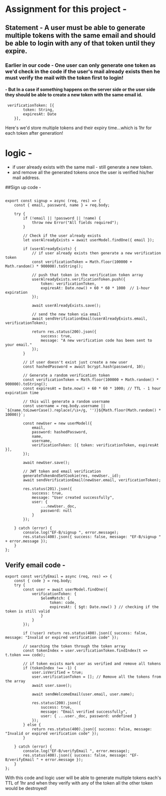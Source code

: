 # Assignment for this project - 
## Statement - A user must be able to generate multiple tokens with the same email and should be able to login with any of that token until they expire.

### Earlier in our code - One user can only generate one token as we'd check in the code if the user's mail already exists then he must verify the mail with the token first to login!
#### - But In a case if something happens on the server side or the user side they should be able to create a new token with the same email id.

```
 verificationToken: [{
        token: String,
        expiresAt: Date
    }],
```
Here's we'd store multiple tokens and their expiry time...which is 1hr for each token after generation!

# logic -
- if user already exists with the same mail - still generate a new token.
- and remove all the generated tokens once the user is verified his/her mail address.

##Sign up code - 
```

export const signup = async (req, res) => {
    const { email, password, name } = req.body;

    try {
        if (!email || !password || !name) {
            throw new Error("All fields required");
        }

        // Check if the user already exists
        let userAlreadyExists = await userModel.findOne({ email });

        if (userAlreadyExists) {
            // if user already exists then generate a new verification token
            const verificationToken = Math.floor(100000 + Math.random() * 900000).toString();

            // push that token in the verification token array
            userAlreadyExists.verificationToken.push({
                token: verificationToken,
                expiresAt: Date.now() + 60 * 60 * 1000  // 1-hour expiration
            });

            await userAlreadyExists.save();

            // send the new token via email
            await sendVerificationEmail(userAlreadyExists.email, verificationToken);

            return res.status(200).json({
                success: true,
                message: "A new verification code has been sent to your email."
            });
        }

        // if user doesn't exist just create a new user
        const hashedPassword = await bcrypt.hash(password, 10);
        
        // Generate a random verification token
        const verificationToken = Math.floor(100000 + Math.random() * 900000).toString();
        const expiresAt = Date.now() + 60 * 60 * 1000; // TTL - 1 hour expiration time

        // this will generate a random username
        const username = req.body.username || `${name.toLowerCase().replace(/\s+/g, '')}${Math.floor(Math.random() * 10000)}`;

        const newUser = new userModel({
            email,
            password: hashedPassword,
            name,
            username,  
            verificationToken: [{ token: verificationToken, expiresAt }],
        });

        await newUser.save();

        // JWT token and email verification
        generateTokenAndSetCookie(res, newUser._id);
        await sendVerificationEmail(newUser.email, verificationToken);

        res.status(201).json({
            success: true,
            message: "User created successfully",
            user: {
                ...newUser._doc,
                password: null
            }
        });

    } catch (error) {
        console.log("EF-B/signup ", error.message);
        res.status(400).json({ success: false, message: "EF-B/signup " + error.message });
    }
};

```

## Verify email code - 
```
export const verifyEmail = async (req, res) => {
    const { code } = req.body;
    try {
        const user = await userModel.findOne({
            verificationToken: {
                $elemMatch: {
                    token: code,
                    expiresAt: { $gt: Date.now() } // checking if the token is still valid
                }
            }
        });

        if (!user) return res.status(400).json({ success: false, message: "Invalid or expired verification code" });

        // searching the token through the token array
        const tokenIndex = user.verificationToken.findIndex(t => t.token === code);
        
        // if token exists mark user as verified and remove all tokens
        if (tokenIndex !== -1) {
            user.isVerified = true;
            user.verificationToken = []; // Remove all the tokens from the array
            await user.save();

            await sendWelcomeEmail(user.email, user.name);

            res.status(200).json({
                success: true,
                message: "Email verified successfully",
                user: { ...user._doc, password: undefined }
            });
        } else {
            return res.status(400).json({ success: false, message: "Invalid or expired verification code" });
        }

    } catch (error) {
        console.log("EF-B/verifyEmail ", error.message);
        res.status(400).json({ success: false, message: "EF-B/verifyEmail " + error.message });
    }
};

```

With this code and logic user will be able to generate multiple tokens each's TTL of 1hr and when they verify with any of the token all the other token would be destroyed!
